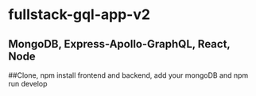 # fullstack-gql-app-v2
## MongoDB, Express-Apollo-GraphQL, React, Node

##Clone, npm install frontend and backend, add your mongoDB and npm run develop
